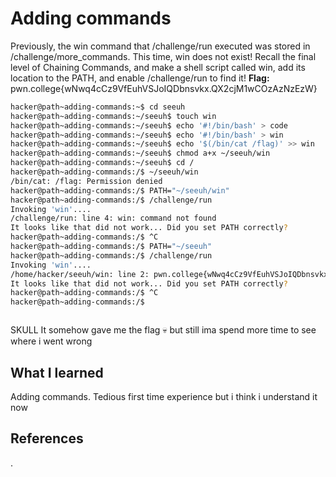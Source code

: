 # Adding commands
Previously, the win command that /challenge/run executed was stored in /challenge/more_commands. This time, win does not exist! Recall the final level of Chaining Commands, and make a shell script called win, add its location to the PATH, and enable /challenge/run to find it!
**Flag:** pwn.college{wNwq4cCz9VfEuhVSJoIQDbnsvkx.QX2cjM1wCOzAzNzEzW}




```bash
hacker@path~adding-commands:~$ cd seeuh
hacker@path~adding-commands:~/seeuh$ touch win
hacker@path~adding-commands:~/seeuh$ echo '#!/bin/bash' > code
hacker@path~adding-commands:~/seeuh$ echo '#!/bin/bash' > win
hacker@path~adding-commands:~/seeuh$ echo '$(/bin/cat /flag)' >> win
hacker@path~adding-commands:~/seeuh$ chmod a+x ~/seeuh/win
hacker@path~adding-commands:~/seeuh$ cd /
hacker@path~adding-commands:/$ ~/seeuh/win
/bin/cat: /flag: Permission denied
hacker@path~adding-commands:/$ PATH="~/seeuh/win"
hacker@path~adding-commands:/$ /challenge/run
Invoking 'win'....
/challenge/run: line 4: win: command not found
It looks like that did not work... Did you set PATH correctly?
hacker@path~adding-commands:/$ ^C
hacker@path~adding-commands:/$ PATH="~/seeuh"
hacker@path~adding-commands:/$ /challenge/run
Invoking 'win'....
/home/hacker/seeuh/win: line 2: pwn.college{wNwq4cCz9VfEuhVSJoIQDbnsvkx.QX2cjM1wCOzAzNzEzW}: command not found
It looks like that did not work... Did you set PATH correctly?
hacker@path~adding-commands:/$ ^C
hacker@path~adding-commands:/$ 



```
SKULL It somehow gave me the flag :skull: but still ima spend more time to see where i went wrong
## What I learned
Adding commands.
Tedious first time experience but i think i understand it now

## References 
.
